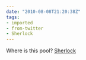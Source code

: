 ```yaml
---
date: "2010-08-08T21:20:38Z"
tags:
- imported
- from-twitter
- Sherlock
---
```

Where is this pool? [Sherlock](/tags/Sherlock)
